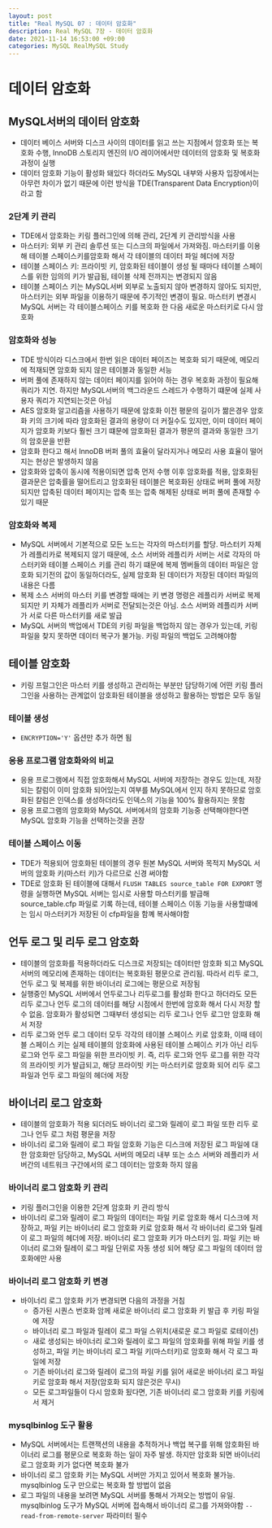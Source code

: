 ```yaml
---
layout: post
title: "Real MySQL 07 : 데이터 암호화"
description: Real MySQL 7장 - 데이터 암호화
date: 2021-11-14 16:53:00 +09:00
categories: MySQL RealMySQL Study
---
```


# 데이터 암호화

## MySQL서버의 데이터 암호화
- 데이터 베이스 서버와 디스크 사이의 데이터를 읽고 쓰는 지점에서 암호화 또는 복호화 수행, InnoDB 스토리지 엔진의 I/O 레이어에서만 데이터의 암호화 및 복호화 과정이 실행
- 데이터 암호화 기능이 활성화 돼있다 하더라도 MySQL 내부와 사용자 입장에서는 아무런 차이가 없기 때문에 이런 방식을 TDE(Transparent Data Encryption)이라고 함

### 2단계 키 관리
- TDE에서 암호화는 키링 플러그인에 의해 관리, 2단계 키 관리방식을 사용
- 마스터키: 외부 키 관리 솔루션 또는 디스크의 파일에서 가져와짐. 마스터키를 이용해 테이블 스페이스키를암호화 해서 각 테이블의 데이터 파일 헤더에 저장
- 테이블 스페이스 키: 프라이빗 키, 암호화된 테이블이 생성 될 때마다 테이블 스페이스를 위한 임의의 키가 발급됨, 테이블 삭제 전까지는 변경되지 않음
- 테이블 스페이스 키는 MySQL서버 외부로 노출되지 않아 변경하지 않아도 되지만, 마스터키는 외부 파일을 이용하기 때문에 주기적인 변경이 필요. 마스터키 변경시 MySQL 서버는 각 테이블스페이스 키를 복호화 한 다음 새로운 마스터키로 다시 암호화

### 암호화와 성능
- TDE 방식이라 디스크에서 한번 읽은 데이터 페이즈는 복호화 되기 때문에, 메모리에 적재되면 암호화 되지 않은 테이블과 동일한 서능
- 버퍼 풀에 존재하지 않는 데이터 페이지를 읽어야 하는 경우 복호화 과정이 필요해 쿼리가 지연. 하지만 MySQL서버의 백그라운드 스레드가 수행하기 떄문에 실제 사용자 쿼리가 지연되는것은 아님
- AES 암호화 알고리즘을 사용하기 때문에 암호화 이전 평문의 길이가 짦은경우 암호화 키의 크기에 따라 암호화된 결과의 용량이 더 커질수도 있지만, 이미 데이터 페이지가 암호화 키보다 훨씬 크기 떄문에 암호화된 결과가 평문의 결과와 동일한 크기의 암호문을 반환
- 암호화 한다고 해서 InnoDB 버퍼 풀의 효율이 달라지거나 메모리 사용 효율이 떨어지는 현상은 발생하지 않음
- 암호화와 압축이 동시에 적용이되면 압축 먼저 수행 이후 암호화를 적용, 암호화된 결과문은 압축률을 떨어트리고 암호화된 테이블은 복호화된 상태로 버퍼 풀에 저장되지만 압축된 데이터 페이지는 압축 또는 압축 해제된 상태로 버퍼 풀에 존재할 수 있기 때문

### 암호화와 복제
- MySQL 서버에서 기본적으로 모든 노드는 각자의 마스터키를 할당. 마스터키 자체가 레플리카로 복제되지 않기 때문에, 소스 서버와 레플리카 서버는 서로 각자의 마스터키와 테이블 스페이스 키를 관리 하기 떄문에 복제 멤버들의 데이터 파일은 암호화 되기전의 값이 동일하더라도, 실제 암호화 된 데이터가 저장된 데이터 파일의 내용은 다름
- 복제 소스 서버의 마스터 키를 변경할 때에는 키 변경 명령은 레플리카 서버로 복제되지만 키 자체가 레플리카 서버로 전달되는것은 아님. 소스 서버와 레플리카 서버가 서로 다른 마스터키를 새로 발급
- MySQL 서버의 백업에서 TDE의 키링 파일을 백업하지 않는 경우가 있는데, 키링 파일을 찾지 못하면 데이터 복구가 불가능. 키링 파일의 백업도 고려해야함


## 테이블 암호화
- 키링 프럴그인은 마스터 키를 생성하고 관리하는 부분만 담당하기에 어떤 키링 플러그인을 사용하는 관계없이 암호화된 테이블을 생성하고 활용하는 방법은 모두 동일

### 테이블 생성
- ```ENCRYPTION='Y'``` 옵션만 추가 하면 됨

### 응용 프로그램 암호화와의 비교
- 응용 프로그램에서 직접 암호화해서 MySQL 서버에 저장하는 경우도 있는데, 저장되는 칼럼이 이미 암호화 되어있는지 여부를 MySQL에서 인지 하지 못하므로 암호화된 칼럼은 인덱스를 생성하더라도 인덱스의 기능을 100% 활용하지는 못함
- 응용 프로그램의 암호화와 MySQL 서버에서의 암호화 기능중 선택해야한다면 MySQL 암호화 기능을 선택하는것을 권장

### 테이블 스페이스 이동
- TDE가 적용되어 암호화된 테이블의 경우 원본 MySQL 서버와 목적지 MySQL 서버의 암호화 키(마스터 키)가 다르므로 신경 써야함
- TDE로 암호화 된 테이블에 대해서 ```FLUSH TABLES source_table FOR EXPORT``` 명령을 실행하면 MySQL 서버는 임시로 사용할 마스터키를 발급해 source_table.cfp 파일로 기록 하는데, 테이블 스페이스 이동 기능을 사용할떄에는 임시 마스터키가 저장된 이 cfp파일을 함꼐 복사해야함


## 언두 로그 및 리두 로그 암호화
- 테이블의 암호화를 적용하더라도 디스크로 저장되는 데이터만 암호화 되고 MySQL 서버의 메모리에 존재하는 데이터는 복호화된 평문으로 관리됨. 따라서 리두 로그, 언두 로그 및 복제를 위한 바이너리 로그에는 평문으로 저장됨
- 실행중인 MySQL 서버에서 언두로그나 리두로그를 활성화 한다고 하더라도 모든 리두 로그나 언두 로그의 데이터를 해당 시점에서 한번에 암호화 해서 다시 저장 할 수 없음. 암호화가 활성되면 그때부터 생성되는 리두 로그나 언두 로그만 암호화 해서 저장
- 리두 로그와 언두 로그 데이터 모두 각각의 테이블 스페이스 키로 암호화, 이때 테이블 스페이스 키는 실제 테이블의 암호화에 사용된 테이블 스페이스 키가 아닌 리두 로그와 언두 로그 파일을 위한 프라이빗 키. 즉, 리두 로그와 언두 로그를 위한 각각의 프라이빗 키가 발급되고, 해당 프라이빗 키는 마스터키로 암호화 되어 리두 로그 파일과 언두 로그 파일의 헤더에 저장

## 바이너리 로그 암호화
- 테이블의 암호화가 적용 되더러도 바이너리 로그와 릴레이 로그 파일 또한 리두 로그나 언두 로그 처럼 평문을 저장
- 바이너리 로그와 릴레이 로그 파일 암호화 기능은 디스크에 저장된 로그 파일에 대한 암호화만 담당하고, MySQL 서버의 메모리 내부 또는 소스 서버와 레플리카 서버간의 네트워크 구간에서의 로그 데이터는 암호화 하지 않음

### 바이너리 로그 암호화 키 관리
- 키링 플러그인을 이용한 2단계 암호화 키 관리 방식
- 바이너리 로그와 릴레이 로그 파일의 데이터는 파일 키로 암호화 해서 디스크에 저장하고, 파일 키는 바이너리 로그 암호화 키로 암호화 해서 각 바이너리 로그와 릴레이 로그 파일의 헤더에 저장. 바이너리 로그 암호화 키가 마스터키 임. 파일 키는 바이너리 로그와 릴레이 로그 파일 단위로 자동 생성 되어 해당 로그 파일의 데이터 암호화에만 사용

### 바이너리 로그 암호화 키 변경
- 바이너리 로그 암호화 키가 변경되면 다음의 과정을 거침
    * 증가된 시퀀스 번호화 암께 새로운 바이너리 로그 암호화 키 발급 후 키링 파일에 저장
    * 바이너리 로그 파일과 릴레이 로그 파일 스위치(새로운 로그 파일로 로테이션)
    * 새로 생성되는 바이너리 로그와 릴레이 로그 파일의 암호화를 위해 파일 키를 생성하고, 파일 키는 바이너리 로그 파일 키(마스터키)로 암호화 해서 각 로그 파일에 저장
    * 기존 바이너리 로그와 릴레이 로그의 파일 키를 읽어 새로운 바이너리 로그 파일 키로 암호화 해서 저장(암호화 되지 않은것은 무시)
    * 모든 로그파일들이 다시 암호화 됬다면, 기존 바이너리 로그 암호화 키를 키링에서 제거

### mysqlbinlog 도구 활용
- MySQL 서버에서는 트랜잭션의 내용을 추적하거나 백업 복구를 위해 암호화된 바이너리 로그를 평문으로 복호화 하는 일이 자주 발생. 하지만 암호화 되면 바이너리 로그 암호화 키가 없다면 복호화 불가
- 바이너리 로그 암호화 키는 MySQL 서버만 가지고 있어서 복호화 불가능. mysqlbinlog 도구 만으로는 복호화 할 방법이 없음
- 로그 파일의 내용을 보려면 MySQL 서버를 통해서 가져오는 방법이 유일. mysqlbinlog 도구가 MySQL 서버에 접속해서 바이너리 로그를 가져와야함 ```--read-from-remote-server``` 파라미터 필수